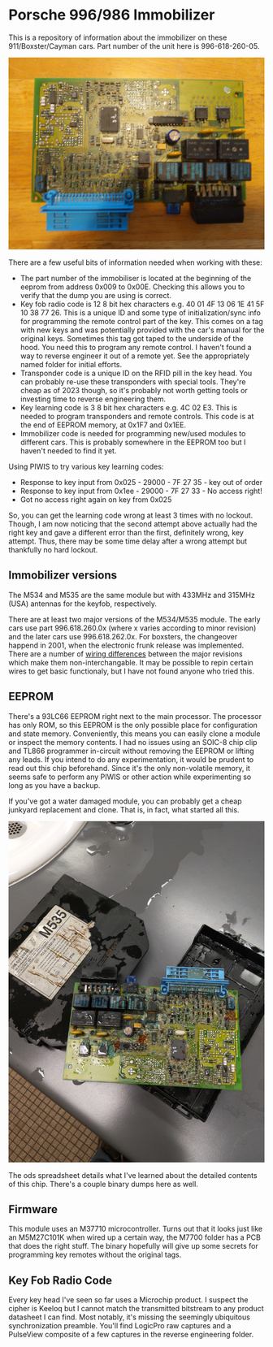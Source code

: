 # Porsche 996/986 Immobilizer
This is a repository of information about the immobilizer on these 911/Boxster/Cayman cars. Part number of the unit here is 996-618-260-05.

![Immobilizer](<Board Top.jpg>)

There are a few useful bits of information needed when working with these:
- The part number of the immobiliser is located at the beginning of the eeprom from address 0x009 to 0x00E. Checking this allows you to verify that the dump you are using is correct.
- Key fob radio code is 12 8 bit hex characters e.g. 40 01 4F 13 06 1E 41 5F 10 38 77 26. This is a unique ID and some type of initialization/sync info for programming the remote control part of the key. This comes on a tag with new keys and was potentially provided with the car's manual for the original keys. Sometimes this tag got taped to the underside of the hood. You need this to program any remote control. I haven't found a way to reverse engineer it out of a remote yet. See the appropriately named folder for initial efforts.
- Transponder code is a unique ID on the RFID pill in the key head. You can probably re-use these transponders with special tools. They're cheap as of 2023 though, so it's probably not worth getting tools or investing time to reverse engineering them.
- Key learning code is 3 8 bit hex characters e.g. 4C 02 E3. This is needed to program transponders and remote controls. This code is at the end of EEPROM memory, at 0x1F7 and 0x1EE.
- Immobilizer code is needed for programming new/used modules to different cars. This is probably somewhere in the EEPROM too but I haven't needed to find it yet.

Using PIWIS to try various key learning codes:
 - Response to key input from 0x025 - 29000 - 7F 27 35 - key out of order
 - Response to key input from 0x1ee - 29000 - 7F 27 33 - No access right!
 - Got no access right again on key from 0x025

So, you can get the learning code wrong at least 3 times with no lockout. Though, I am now noticing that the second attempt above actually had the right key and gave a different error than the first, definitely wrong, key attempt. Thus, there may be some time delay after a wrong attempt but thankfully no hard lockout.

## Immobilizer versions
The M534 and M535 are the same module but with 433MHz and 315MHz (USA) antennas for the keyfob, respectively.

There are at least two major versions of the M534/M535 module. The early cars use part 996.618.260.0x (where x varies according to minor revision) and the later cars use 996.618.262.0x. For boxsters, the changeover happend in 2001, when the electronic frunk release was implemented. There are a number of [wiring differences](<./M53x wiring differences.md>) between the major revisions which make them non-interchangable. It may be possible to repin certain wires to get basic functionaly, but I have not found anyone who tried this. 

## EEPROM
There's a 93LC66 EEPROM right next to the main processor. The processor has only ROM, so this EEPROM is the only possible place for configuration and state memory. Conveniently, this means you can easily clone a module or inspect the memory contents. I had no issues using an SOIC-8 chip clip and TL866 programmer in-circuit without removing the EEPROM or lifting any leads. If you intend to do any experimentation, it would be prudent to read out this chip beforehand. Since it's the only non-volatile memory, it seems safe to perform any PIWIS or other action while experimenting so long as you have a backup.

If you've got a water damaged module, you can probably get a cheap junkyard replacement and clone. That is, in fact, what started all this.

![Damaged Module](<Water Damage.jpg>)

The ods spreadsheet details what I've learned about the detailed contents of this chip. There's a couple binary dumps here as well.

## Firmware
This module uses an M37710 microcontroller. Turns out that it looks just like an M5M27C101K when wired up a certain way, the M7700 folder has a PCB that does the right stuff. The binary hopefully will give up some secrets for programming key remotes without the original tags.

## Key Fob Radio Code
Every key head I've seen so far uses a Microchip product. I suspect the cipher is Keeloq but I cannot match the transmitted bitstream to any product datasheet I can find. Most notably, it's missing the seemingly ubiquitous synchronization preamble. You'll find LogicPro raw captures and a PulseView composite of a few captures in the reverse engineering folder.